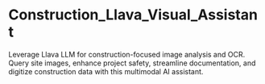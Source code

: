 # Construction_Llava_Visual_Assistant
Leverage Llava LLM for construction-focused image analysis and OCR. Query site images, enhance project safety, streamline documentation, and digitize construction data with this multimodal AI assistant.
